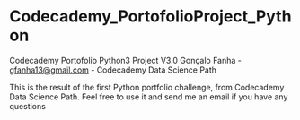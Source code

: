 # Codecademy_PortofolioProject_Python

Codecademy Portofolio Python3 Project
V3.0 Gonçalo Fanha - gfanha13@gmail.com - Codecademy Data Science Path

This is the result of the first Python portfolio challenge, from Codecademy Data Science Path.
Feel free to use it and send me an email if you have any questions
